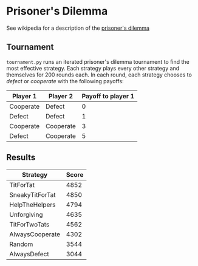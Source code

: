 # Prisoner's Dilemma

See wikipedia for a description of the
[prisoner's dilemma](https://en.wikipedia.org/wiki/Prisoner%27s_dilemma)

## Tournament

`tournament.py` runs an iterated prisoner's dilemma tournament to find the most
effective strategy. Each strategy plays every other strategy and themselves for
200 rounds each. In each round, each strategy chooses to *defect* or *cooperate*
with the following payoffs: 

| Player 1  | Player 2  | Payoff to player 1 |
| --------- | --------- | ------------------ |
| Cooperate | Defect    | 0                  |
| Defect    | Defect    | 1                  |
| Cooperate | Cooperate | 3                  |
| Defect    | Cooperate | 5                  |

## Results

| Strategy        | Score |
| --------------- | ----- |
| TitForTat       |  4852 |
| SneakyTitForTat |  4850 |
| HelpTheHelpers  |  4794 |
| Unforgiving     |  4635 |
| TitForTwoTats   |  4562 |
| AlwaysCooperate |  4302 |
| Random          |  3544 |
| AlwaysDefect    |  3044 |
